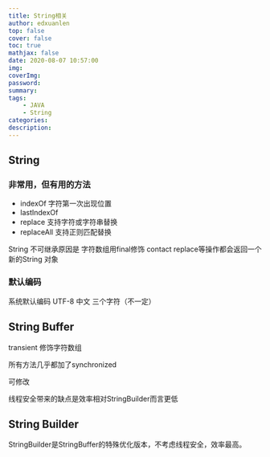 ```yaml
---
title: String相关
author: edxuanlen
top: false
cover: false
toc: true
mathjax: false
date: 2020-08-07 10:57:00
img:
coverImg:
password:
summary:
tags:
    - JAVA
    - String
categories:
description:
---
```


## String

### 非常用，但有用的方法

- indexOf 字符第一次出现位置
- lastIndexOf
- replace 支持字符或字符串替换
- replaceAll 支持正则匹配替换

String 不可继承原因是 字符数组用final修饰
contact replace等操作都会返回一个新的String 对象


### 默认编码

系统默认编码  UTF-8 中文 三个字符（不一定）

## String Buffer

transient 修饰字符数组

所有方法几乎都加了synchronized

可修改

线程安全带来的缺点是效率相对StringBuilder而言更低


## String Builder

StringBuilder是StringBuffer的特殊优化版本，不考虑线程安全，效率最高。

